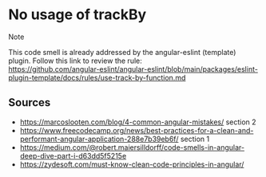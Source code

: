 # No usage of trackBy
> [!Note]
> This code smell is already addressed by the angular-eslint (template) plugin.
> Follow this link to review the rule:\
> https://github.com/angular-eslint/angular-eslint/blob/main/packages/eslint-plugin-template/docs/rules/use-track-by-function.md
## Sources
- https://marcoslooten.com/blog/4-common-angular-mistakes/ section 2
- https://www.freecodecamp.org/news/best-practices-for-a-clean-and-performant-angular-application-288e7b39eb6f/ section 1
- https://medium.com/@robert.maiersilldorff/code-smells-in-angular-deep-dive-part-i-d63dd5f5215e 
- https://zydesoft.com/must-know-clean-code-principles-in-angular/ 